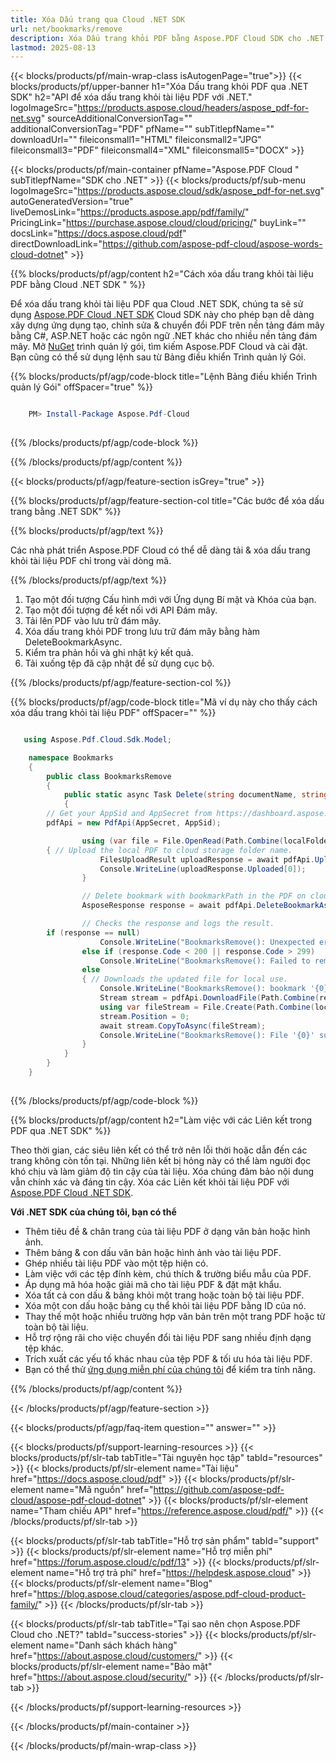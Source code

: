 ```yaml
---
title: Xóa Dấu trang qua Cloud .NET SDK
url: net/bookmarks/remove
description: Xóa Dấu trang khỏi PDF bằng Aspose.PDF Cloud SDK cho .NET.
lastmod: 2025-08-13
---
```


{{< blocks/products/pf/main-wrap-class isAutogenPage="true">}}
{{< blocks/products/pf/upper-banner h1="Xóa Dấu trang khỏi PDF qua .NET SDK" h2="API để xóa dấu trang khỏi tài liệu PDF với .NET." logoImageSrc="https://products.aspose.cloud/headers/aspose_pdf-for-net.svg" sourceAdditionalConversionTag="" additionalConversionTag="PDF" pfName="" subTitlepfName="" downloadUrl="" fileiconsmall1="HTML" fileiconsmall2="JPG" fileiconsmall3="PDF" fileiconsmall4="XML" fileiconsmall5="DOCX" >}}

{{< blocks/products/pf/main-container pfName="Aspose.PDF Cloud " subTitlepfName="SDK cho .NET" >}}
{{< blocks/products/pf/sub-menu logoImageSrc="https://products.aspose.cloud/sdk/aspose_pdf-for-net.svg"
autoGeneratedVersion="true"
liveDemosLink="https://products.aspose.app/pdf/family/" PricingLink="https://purchase.aspose.cloud/cloud/pricing/" buyLink="" docsLink="https://docs.aspose.cloud/pdf"  directDownloadLink="https://github.com/aspose-pdf-cloud/aspose-words-cloud-dotnet" >}}

{{% blocks/products/pf/agp/content h2="Cách xóa dấu trang khỏi tài liệu PDF bằng Cloud .NET SDK " %}}

Để xóa dấu trang khỏi tài liệu PDF qua Cloud .NET SDK, chúng ta sẽ sử dụng
[Aspose.PDF Cloud .NET SDK](https://products.aspose.cloud/pdf/net/)
Cloud SDK này cho phép bạn dễ dàng xây dựng ứng dụng tạo, chỉnh sửa & chuyển đổi PDF trên nền tảng đám mây bằng C#, ASP.NET hoặc các ngôn ngữ .NET khác cho nhiều nền tảng đám mây. Mở
[NuGet](https://www.nuget.org/packages/Aspose.Pdf-Cloud)
trình quản lý gói, tìm kiếm
Aspose.PDF Cloud
và cài đặt. Bạn cũng có thể sử dụng lệnh sau từ Bảng điều khiển Trình quản lý Gói.

{{% blocks/products/pf/agp/code-block title="Lệnh Bảng điều khiển Trình quản lý Gói" offSpacer="true" %}}

```powershell

    PM> Install-Package Aspose.Pdf-Cloud
     
```

{{% /blocks/products/pf/agp/code-block %}}

{{% /blocks/products/pf/agp/content %}}

{{< blocks/products/pf/agp/feature-section isGrey="true" >}}

{{% blocks/products/pf/agp/feature-section-col title="Các bước để xóa dấu trang bằng .NET SDK" %}}

{{% blocks/products/pf/agp/text %}}

Các nhà phát triển Aspose.PDF Cloud có thể dễ dàng tải & xóa dấu trang khỏi tài liệu PDF chỉ trong vài dòng mã.

{{% /blocks/products/pf/agp/text %}}

1. Tạo một đối tượng Cấu hình mới với Ứng dụng Bí mật và Khóa của bạn.
1. Tạo một đối tượng để kết nối với API Đám mây.
1. Tải lên PDF vào lưu trữ đám mây.
1. Xóa dấu trang khỏi PDF trong lưu trữ đám mây bằng hàm DeleteBookmarkAsync.
1. Kiểm tra phản hồi và ghi nhật ký kết quả.
1. Tải xuống tệp đã cập nhật để sử dụng cục bộ.

{{% /blocks/products/pf/agp/feature-section-col %}}

{{% blocks/products/pf/agp/code-block title="Mã ví dụ này cho thấy cách xóa dấu trang khỏi tài liệu PDF" offSpacer="" %}}

```cs

   using Aspose.Pdf.Cloud.Sdk.Model;

    namespace Bookmarks
    {
        public class BookmarksRemove
        {
            public static async Task Delete(string documentName, string outputName, string bookmarkPath, string localFolder, string remoteFolder)
            {
		// Get your AppSid and AppSecret from https://dashboard.aspose.cloud (free registration required). 
		pdfApi = new PdfApi(AppSecret, AppSid);

                using (var file = File.OpenRead(Path.Combine(localFolder, documentName)))
		{ // Upload the local PDF to cloud storage folder name.
                    FilesUploadResult uploadResponse = await pdfApi.UploadFileAsync(Path.Combine(remoteFolder, documentName), documentName);
                    Console.WriteLine(uploadResponse.Uploaded[0]);
                }

                // Delete bookmark with bookmarkPath in the PDF on cloud storage.
                AsposeResponse response = await pdfApi.DeleteBookmarkAsync(documentName, bookmarkPath, folder: remoteFolder);

                // Checks the response and logs the result.
		if (response == null)
                    Console.WriteLine("BookmarksRemove(): Unexpected error!");
                else if (response.Code < 200 || response.Code > 299)
                    Console.WriteLine("BookmarksRemove(): Failed to remove bookmark from the document.");
                else
                { // Downloads the updated file for local use.
                    Console.WriteLine("BookmarksRemove(): bookmark '{0}' successfully removed from the document '{1}.", bookmarkPath, documentName);
                    Stream stream = pdfApi.DownloadFile(Path.Combine(remoteFolder, documentName));
                    using var fileStream = File.Create(Path.Combine(localFolder, "append_pages_" + outputName));
                    stream.Position = 0;
                    await stream.CopyToAsync(fileStream);
                    Console.WriteLine("BookmarksRemove(): File '{0}' successfully downloaded.", "delete_bookmrk_" + outputName);
                }
            }
        }
    }
 
```

{{% /blocks/products/pf/agp/code-block %}}

{{% blocks/products/pf/agp/content h2="Làm việc với các Liên kết trong PDF qua .NET SDK" %}}

Theo thời gian, các siêu liên kết có thể trở nên lỗi thời hoặc dẫn đến các trang không còn tồn tại. Những liên kết bị hỏng này có thể làm người đọc khó chịu và làm giảm độ tin cậy của tài liệu. Xóa chúng đảm bảo nội dung vẫn chính xác và đáng tin cậy.​
Xóa các Liên kết khỏi tài liệu PDF với [Aspose.PDF Cloud .NET SDK](https://products.aspose.cloud/pdf/net/).

**Với .NET SDK của chúng tôi, bạn có thể**

+ Thêm tiêu đề & chân trang của tài liệu PDF ở dạng văn bản hoặc hình ảnh.
+ Thêm bảng & con dấu văn bản hoặc hình ảnh vào tài liệu PDF.
+ Ghép nhiều tài liệu PDF vào một tệp hiện có.
+ Làm việc với các tệp đính kèm, chú thích & trường biểu mẫu của PDF.
+ Áp dụng mã hóa hoặc giải mã cho tài liệu PDF & đặt mật khẩu.
+ Xóa tất cả con dấu & bảng khỏi một trang hoặc toàn bộ tài liệu PDF.
+ Xóa một con dấu hoặc bảng cụ thể khỏi tài liệu PDF bằng ID của nó.
+ Thay thế một hoặc nhiều trường hợp văn bản trên một trang PDF hoặc từ toàn bộ tài liệu.
+ Hỗ trợ rộng rãi cho việc chuyển đổi tài liệu PDF sang nhiều định dạng tệp khác.
+ Trích xuất các yếu tố khác nhau của tệp PDF & tối ưu hóa tài liệu PDF.
+ Bạn có thể thử [ứng dụng miễn phí của chúng tôi](https://products.aspose.app/pdf/) để kiểm tra tính năng.

{{% /blocks/products/pf/agp/content %}}

{{< /blocks/products/pf/agp/feature-section >}}

{{< blocks/products/pf/agp/faq-item question="" answer="" >}}

{{< blocks/products/pf/support-learning-resources >}}
{{< blocks/products/pf/slr-tab tabTitle="Tài nguyên học tập" tabId="resources" >}}
{{< blocks/products/pf/slr-element name="Tài liệu" href="https://docs.aspose.cloud/pdf" >}}
{{< blocks/products/pf/slr-element name="Mã nguồn" href="https://github.com/aspose-pdf-cloud/aspose-pdf-cloud-dotnet" >}}
{{< blocks/products/pf/slr-element name="Tham chiếu API" href="https://reference.aspose.cloud/pdf/" >}}
{{< /blocks/products/pf/slr-tab >}}

{{< blocks/products/pf/slr-tab tabTitle="Hỗ trợ sản phẩm" tabId="support" >}}
{{< blocks/products/pf/slr-element name="Hỗ trợ miễn phí" href="https://forum.aspose.cloud/c/pdf/13" >}}
{{< blocks/products/pf/slr-element name="Hỗ trợ trả phí" href="https://helpdesk.aspose.cloud" >}}
{{< blocks/products/pf/slr-element name="Blog" href="https://blog.aspose.cloud/categories/aspose.pdf-cloud-product-family/" >}}
{{< /blocks/products/pf/slr-tab >}}

{{< blocks/products/pf/slr-tab tabTitle="Tại sao nên chọn Aspose.PDF Cloud cho .NET?" tabId="success-stories" >}}
{{< blocks/products/pf/slr-element name="Danh sách khách hàng" href="https://about.aspose.cloud/customers/" >}}
{{< blocks/products/pf/slr-element name="Bảo mật" href="https://about.aspose.cloud/security/" >}}
{{< /blocks/products/pf/slr-tab >}}

{{< /blocks/products/pf/support-learning-resources >}}

{{< /blocks/products/pf/main-container >}}

{{< /blocks/products/pf/main-wrap-class >}}


